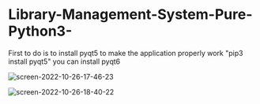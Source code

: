 # Library-Management-System-Pure-Python3-

First to do is to install pyqt5 to  make the application properly work "pip3 install pyqt5" you can install pyqt6

![screen-2022-10-26-17-46-23](https://user-images.githubusercontent.com/36027987/197995848-75bd80a8-b6ae-419e-9f11-62d00f2167f5.jpg)

![screen-2022-10-26-18-40-22](https://user-images.githubusercontent.com/36027987/198006008-800c2104-2f24-4e87-b2da-9e41e1913ffc.jpg)
